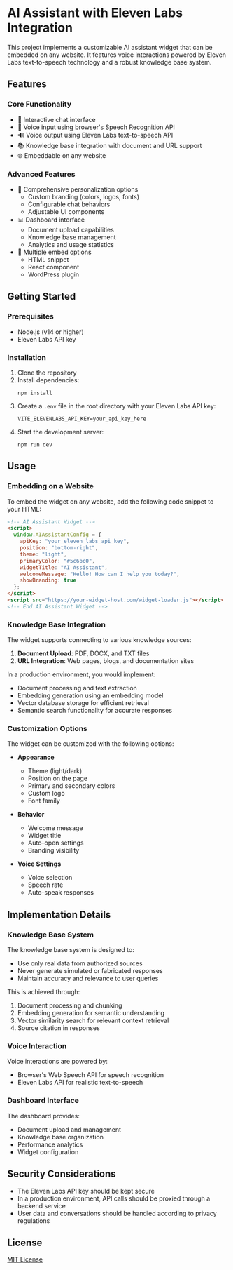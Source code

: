 # AI Assistant with Eleven Labs Integration

This project implements a customizable AI assistant widget that can be embedded on any website. It features voice interactions powered by Eleven Labs text-to-speech technology and a robust knowledge base system.

## Features

### Core Functionality
- 💬 Interactive chat interface
- 🎤 Voice input using browser's Speech Recognition API
- 🔊 Voice output using Eleven Labs text-to-speech API
- 📚 Knowledge base integration with document and URL support
- 🌐 Embeddable on any website

### Advanced Features
- 🎨 Comprehensive personalization options
  - Custom branding (colors, logos, fonts)
  - Configurable chat behaviors
  - Adjustable UI components
- 📊 Dashboard interface
  - Document upload capabilities
  - Knowledge base management
  - Analytics and usage statistics
- 🧩 Multiple embed options
  - HTML snippet
  - React component
  - WordPress plugin

## Getting Started

### Prerequisites
- Node.js (v14 or higher)
- Eleven Labs API key

### Installation

1. Clone the repository
2. Install dependencies:
   ```
   npm install
   ```
3. Create a `.env` file in the root directory with your Eleven Labs API key:
   ```
   VITE_ELEVENLABS_API_KEY=your_api_key_here
   ```
4. Start the development server:
   ```
   npm run dev
   ```

## Usage

### Embedding on a Website

To embed the widget on any website, add the following code snippet to your HTML:

```html
<!-- AI Assistant Widget -->
<script>
  window.AIAssistantConfig = {
    apiKey: "your_eleven_labs_api_key",
    position: "bottom-right",
    theme: "light",
    primaryColor: "#5c6bc0",
    widgetTitle: "AI Assistant",
    welcomeMessage: "Hello! How can I help you today?",
    showBranding: true
  };
</script>
<script src="https://your-widget-host.com/widget-loader.js"></script>
<!-- End AI Assistant Widget -->
```

### Knowledge Base Integration

The widget supports connecting to various knowledge sources:

1. **Document Upload**: PDF, DOCX, and TXT files
2. **URL Integration**: Web pages, blogs, and documentation sites

In a production environment, you would implement:
- Document processing and text extraction
- Embedding generation using an embedding model
- Vector database storage for efficient retrieval
- Semantic search functionality for accurate responses

### Customization Options

The widget can be customized with the following options:

- **Appearance**
  - Theme (light/dark)
  - Position on the page
  - Primary and secondary colors
  - Custom logo
  - Font family

- **Behavior**
  - Welcome message
  - Widget title
  - Auto-open settings
  - Branding visibility

- **Voice Settings**
  - Voice selection
  - Speech rate
  - Auto-speak responses

## Implementation Details

### Knowledge Base System

The knowledge base system is designed to:
- Use only real data from authorized sources
- Never generate simulated or fabricated responses
- Maintain accuracy and relevance to user queries

This is achieved through:
1. Document processing and chunking
2. Embedding generation for semantic understanding
3. Vector similarity search for relevant context retrieval
4. Source citation in responses

### Voice Interaction

Voice interactions are powered by:
- Browser's Web Speech API for speech recognition
- Eleven Labs API for realistic text-to-speech

### Dashboard Interface

The dashboard provides:
- Document upload and management
- Knowledge base organization
- Performance analytics
- Widget configuration

## Security Considerations

- The Eleven Labs API key should be kept secure
- In a production environment, API calls should be proxied through a backend service
- User data and conversations should be handled according to privacy regulations

## License

[MIT License](LICENSE)
